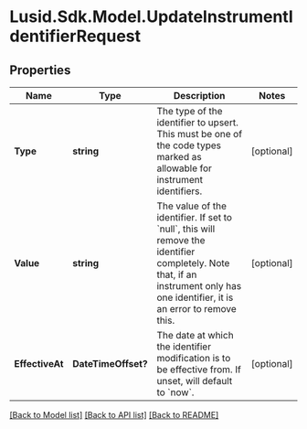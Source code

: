 # Lusid.Sdk.Model.UpdateInstrumentIdentifierRequest
## Properties

Name | Type | Description | Notes
------------ | ------------- | ------------- | -------------
**Type** | **string** | The type of the identifier to upsert. This must be one of the code types marked as   allowable for instrument identifiers. | [optional] 
**Value** | **string** | The value of the identifier. If set to &#x60;null&#x60;, this will remove the identifier completely.  Note that, if an instrument only has one identifier, it is an error to remove this. | [optional] 
**EffectiveAt** | **DateTimeOffset?** | The date at which the identifier modification is to be effective from. If unset, will  default to &#x60;now&#x60;. | [optional] 

[[Back to Model list]](../README.md#documentation-for-models) [[Back to API list]](../README.md#documentation-for-api-endpoints) [[Back to README]](../README.md)

